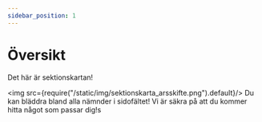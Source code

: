 ```yaml
---
sidebar_position: 1
---
```


# Översikt

Det här är sektionskartan!

<img src={require("/static/img/sektionskarta_arsskifte.png").default}/>
Du kan bläddra bland alla nämnder i sidofältet! Vi är säkra på att du kommer hitta något som passar dig!s